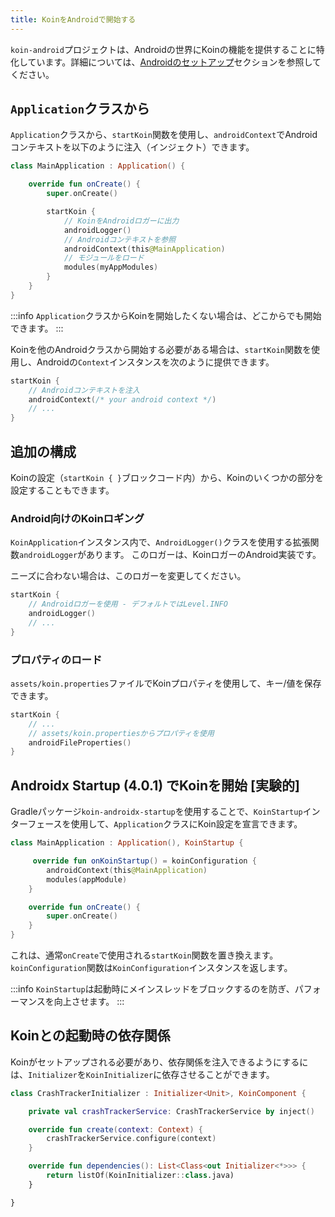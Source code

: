 ```yaml
---
title: KoinをAndroidで開始する
---
```


`koin-android`プロジェクトは、Androidの世界にKoinの機能を提供することに特化しています。詳細については、[Androidのセットアップ](/docs/setup/koin#android)セクションを参照してください。

## `Application`クラスから

`Application`クラスから、`startKoin`関数を使用し、`androidContext`でAndroidコンテキストを以下のように注入（インジェクト）できます。

```kotlin
class MainApplication : Application() {

    override fun onCreate() {
        super.onCreate()

        startKoin {
            // KoinをAndroidロガーに出力
            androidLogger()
            // Androidコンテキストを参照
            androidContext(this@MainApplication)
            // モジュールをロード
            modules(myAppModules)
        }
    }
}
```

:::info
`Application`クラスからKoinを開始したくない場合は、どこからでも開始できます。
:::

Koinを他のAndroidクラスから開始する必要がある場合は、`startKoin`関数を使用し、Androidの`Context`インスタンスを次のように提供できます。

```kotlin
startKoin {
    // Androidコンテキストを注入
    androidContext(/* your android context */)
    // ...
}
```

## 追加の構成

Koinの設定（`startKoin { }`ブロックコード内）から、Koinのいくつかの部分を設定することもできます。

### Android向けのKoinロギング

`KoinApplication`インスタンス内で、`AndroidLogger()`クラスを使用する拡張関数`androidLogger`があります。
このロガーは、KoinロガーのAndroid実装です。

ニーズに合わない場合は、このロガーを変更してください。

```kotlin
startKoin {
    // Androidロガーを使用 - デフォルトではLevel.INFO
    androidLogger()
    // ...
}
```

### プロパティのロード

`assets/koin.properties`ファイルでKoinプロパティを使用して、キー/値を保存できます。

```kotlin
startKoin {
    // ...
    // assets/koin.propertiesからプロパティを使用
    androidFileProperties()   
}
```

## Androidx Startup (4.0.1) でKoinを開始 [実験的]

Gradleパッケージ`koin-androidx-startup`を使用することで、`KoinStartup`インターフェースを使用して、`Application`クラスにKoin設定を宣言できます。

```kotlin
class MainApplication : Application(), KoinStartup {

     override fun onKoinStartup() = koinConfiguration {
        androidContext(this@MainApplication)
        modules(appModule)
    }

    override fun onCreate() {
        super.onCreate()
    }
}
```

これは、通常`onCreate`で使用される`startKoin`関数を置き換えます。`koinConfiguration`関数は`KoinConfiguration`インスタンスを返します。

:::info
`KoinStartup`は起動時にメインスレッドをブロックするのを防ぎ、パフォーマンスを向上させます。
:::

## Koinとの起動時の依存関係

Koinがセットアップされる必要があり、依存関係を注入できるようにするには、`Initializer`を`KoinInitializer`に依存させることができます。

```kotlin
class CrashTrackerInitializer : Initializer<Unit>, KoinComponent {

    private val crashTrackerService: CrashTrackerService by inject()

    override fun create(context: Context) {
        crashTrackerService.configure(context)
    }

    override fun dependencies(): List<Class<out Initializer<*>>> {
        return listOf(KoinInitializer::class.java)
    }

}